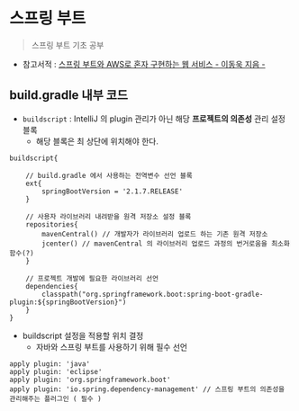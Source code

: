# 스프링 부트
> 스프링 부트 기초 공부
- 참고서적 : [스프링 부트와 AWS로 혼자 구현하는 웹 서비스 - 이동욱 지음 -](https://book.naver.com/search/search.nhn?query=%EC%9D%B4%EB%8F%99%EC%9A%B1+%EC%8A%A4%ED%94%84%EB%A7%81%EB%B6%80%ED%8A%B8)

## build.gradle 내부 코드
- ```buildscript``` : IntelliJ 의 plugin 관리가 아닌 해당 **프로젝트의 의존성** 관리 설정 블록
    - 해당 블록은 최 상단에 위치해야 한다.
```
buildscript{

    // build.gradle 에서 사용하는 전역변수 선언 블록
    ext{ 
        springBootVersion = '2.1.7.RELEASE'
    }
    
    // 사용자 라이브러리 내려받을 원격 저장소 설정 블록
    repositories{ 
        mavenCentral() // 개발자가 라이브러리 업로드 하는 기존 원격 저장소
        jcenter() // mavenCentral 의 라이브러리 업로드 과정의 번거로움을 최소화 함수(?)
    }

    // 프로젝트 개발에 필요한 라이브러리 선언
    dependencies{
        classpath("org.springframework.boot:spring-boot-gradle-plugin:${springBootVersion}")
    }
}
```

- buildscript 설정을 적용할 위치 결정
    - 자바와 스프링 부트를 사용하기 위해 필수 선언
```
apply plugin: 'java'
apply plugin: 'eclipse'
apply plugin: 'org.springframework.boot'
apply plugin: 'io.spring.dependency-management' // 스프링 부트의 의존성을 관리해주는 플러그인 ( 필수 )
```

